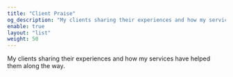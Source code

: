 ```yaml
---
title: "Client Praise"
og_description: "My clients sharing their experiences and how my services have helped them along the way."
enable: true
layout: "list"
weight: 50
---
```

My clients sharing their experiences and how my services have helped them along the way.